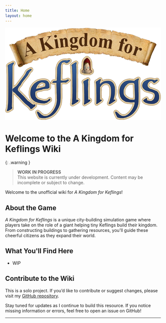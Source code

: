 ```yaml
---
title: Home
layout: home
---
```


![A Kingdom for Keflings Logo](https://github.com/KuruVT/AKfK-Wiki/blob/main/assets/images/logo.png?raw=true)

# Welcome to the A Kingdom for Keflings Wiki

{: .warning }
> **WORK IN PROGRESS**  
> This website is currently under development. Content may be incomplete or subject to change.

Welcome to the unofficial wiki for *A Kingdom for Keflings*!

## About the Game
*A Kingdom for Keflings* is a unique city-building simulation game where players take on the role of a giant helping tiny Keflings build their kingdom. From constructing buildings to gathering resources, you'll guide these cheerful citizens as they expand their world.

## What You'll Find Here
- WIP

## Contribute to the Wiki
This is a solo project. If you’d like to contribute or suggest changes, please visit my [GitHub repository](https://github.com/KuruVT/AKfK-Wiki).

Stay tuned for updates as I continue to build this resource. If you notice missing information or errors, feel free to open an issue on GitHub!

---
